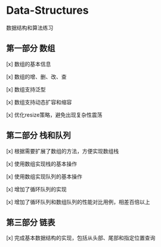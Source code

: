 # Data-Structures
数据结构和算法练习
## 第一部分 数组
[x] 数组的基本信息

[x] 数组的增、删、改、查

[x] 数组支持泛型

[x] 数组支持动态扩容和缩容

[x] 优化resize策略，避免出现复杂性震荡

## 第二部分 栈和队列
[x] 根据需要扩展了数组的方法，方便实现数组栈

[x] 使用数组实现栈的基本操作

[x] 使用数组实现队列的基本操作  

[x] 增加了循环队列的实现

[x] 增加了循环队列和数组队列的性能对比用例，相差百倍以上

## 第三部分 链表
[x] 完成基本数据结构的实现，包括从头部、尾部和指定位置查询